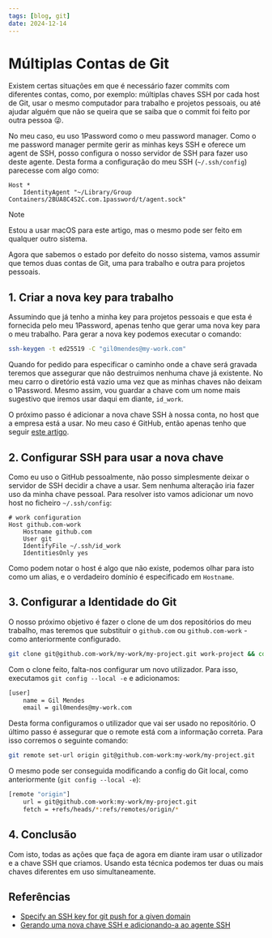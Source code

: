 ```yaml
---
tags: [blog, git]
date: 2024-12-14
---
```


# Múltiplas Contas de Git

Existem certas situações em que é necessário fazer commits com diferentes contas, como, por exemplo: múltiplas chaves SSH por cada host de Git, usar o mesmo computador para trabalho e projetos pessoais, ou até ajudar alguém que não se queira que se saiba que o commit foi feito por outra pessoa 😜.

No meu caso, eu uso 1Password como o meu password manager. Como o me password manager permite gerir as minhas keys SSH e oferece um agent de SSH, posso configura o nosso servidor de SSH para fazer uso deste agente. Desta forma a configuração do meu SSH (`~/.ssh/config`) parecesse com algo como:

```
Host *
    IdentityAgent "~/Library/Group Containers/2BUA8C4S2C.com.1password/t/agent.sock"
```

> [!NOTE]
> Estou a usar macOS para este artigo, mas o mesmo pode ser feito em qualquer outro sistema.

Agora que sabemos o estado por defeito do nosso sistema, vamos assumir que temos duas contas de Git, uma para trabalho e outra para projetos pessoais.

## 1. Criar a nova key para trabalho

Assumindo que já tenho a minha key para projetos pessoais e que esta é fornecida pelo meu 1Password, apenas tenho que gerar uma nova key para o meu trabalho. Para gerar a nova key podemos executar o comando:

```sh
ssh-keygen -t ed25519 -C "gil0mendes@my-work.com"
```

Quando for pedido para especificar o caminho onde a chave será gravada teremos que assegurar que não destruimos nenhuma chave já existente. No meu carro o diretório está vazio uma vez que as minhas chaves não deixam o 1Password. Mesmo assim, vou guardar a chave com um nome mais sugestivo que iremos usar daqui em diante, `id_work`.

O próximo passo é adicionar a nova chave SSH à nossa conta, no host que a empresa está a usar. No meu caso é GitHub, então apenas tenho que seguir [este artigo](https://docs.github.com/pt/authentication/connecting-to-github-with-ssh/adding-a-new-ssh-key-to-your-github-account).

## 2. Configurar SSH para usar a nova chave

Como eu uso o GitHub pessoalmente, não posso simplesmente deixar o servidor de SSH decidir a chave a usar. Sem nenhuma alteração iria fazer uso da minha chave pessoal. Para resolver isto vamos adicionar um novo host no ficheiro `~/.ssh/config`:

```
# work configuration
Host github.com-work
	Hostname github.com
	User git
	IdentifyFile ~/.ssh/id_work
	IdentitiesOnly yes
```

Como podem notar o host é algo que não existe, podemos olhar para isto como um alias, e o verdadeiro domínio é especificado em `Hostname`.

## 3. Configurar a Identidade do Git

O nosso próximo objetivo é fazer o clone de um dos repositórios do meu trabalho, mas teremos que substituir o `github.com` ou `github.com-work` - como anteriormente configurado.

```sh
git clone git@github.com-work/my-work/my-project.git work-project && cd work-project
```

Com o clone feito, falta-nos configurar um novo utilizador. Para isso, executamos `git config --local -e` e adicionamos:

```sh
[user]
	name = Gil Mendes
	email = gil0mendes@my-work.com
```

Desta forma configuramos o utilizador que vai ser usado no repositório. O último passo é assegurar que o remote está com a informação correta. Para isso corremos o seguinte comando:

```sh
git remote set-url origin git@github.com-work:my-work/my-project.git
```

O mesmo pode ser conseguida modificando a config do Git local, como anteriormente (`git config --local -e`):

```sh
[remote "origin"]
	url = git@github.com-work:my-work/my-project.git
	fetch = +refs/heads/*:refs/remotes/origin/*
```

## 4. Conclusão

Com isto, todas as ações que faça de agora em diante iram usar o utilizador e a chave SSH que criamos. Usando esta técnica podemos ter duas ou mais chaves diferentes em uso simultaneamente.

## Referências

- [Specify an SSH key for git push for a given domain](https://stackoverflow.com/questions/7927750/specify-an-ssh-key-for-git-push-for-a-given-domain)
- [Gerando uma nova chave SSH e adicionando-a ao agente SSH](https://docs.github.com/pt/authentication/connecting-to-github-with-ssh/generating-a-new-ssh-key-and-adding-it-to-the-ssh-agent)
